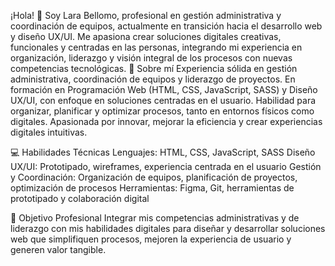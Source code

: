 
¡Hola! 👋 Soy Lara Bellomo, profesional en gestión administrativa y coordinación de equipos, actualmente en transición hacia el desarrollo web y diseño UX/UI. Me apasiona crear soluciones digitales creativas, funcionales y centradas en las personas, integrando mi experiencia en organización, liderazgo y visión integral de los procesos con nuevas competencias tecnológicas.
🔹 Sobre mí
Experiencia sólida en gestión administrativa, coordinación de equipos y liderazgo de proyectos.
En formación en Programación Web (HTML, CSS, JavaScript, SASS) y Diseño UX/UI, con enfoque en soluciones centradas en el usuario.
Habilidad para organizar, planificar y optimizar procesos, tanto en entornos físicos como digitales.
Apasionada por innovar, mejorar la eficiencia y crear experiencias digitales intuitivas.

💻 Habilidades Técnicas
Lenguajes: HTML, CSS, JavaScript, SASS
Diseño UX/UI: Prototipado, wireframes, experiencia centrada en el usuario
Gestión y Coordinación: Organización de equipos, planificación de proyectos, optimización de procesos
Herramientas: Figma, Git, herramientas de prototipado y colaboración digital

🌟 Objetivo Profesional
Integrar mis competencias administrativas y de liderazgo con mis habilidades digitales para diseñar y desarrollar soluciones web que simplifiquen procesos, mejoren la experiencia de usuario y generen valor tangible.
